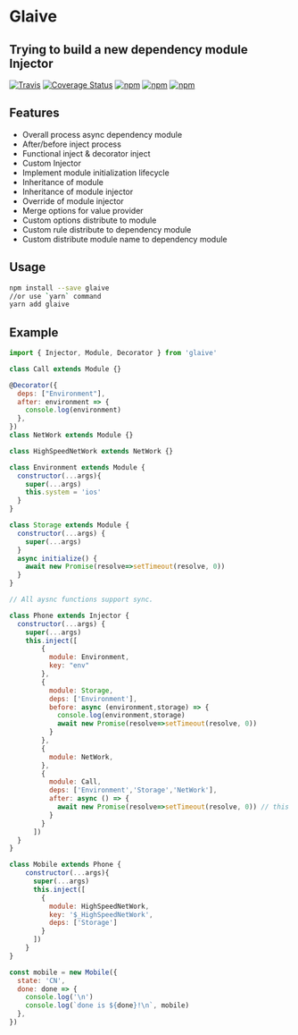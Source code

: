 # Glaive
Trying to build a new dependency module Injector
---
[![Travis](https://img.shields.io/travis/unadlib/glaive.svg)](https://travis-ci.org/unadlib/glaive)
[![Coverage Status](https://coveralls.io/repos/github/unadlib/glaive/badge.svg?branch=master)](https://coveralls.io/github/unadlib/glaive?branch=master)
[![npm](https://img.shields.io/npm/v/glaive.svg)](https://www.npmjs.com/package/glaive)
[![npm](https://img.shields.io/npm/dt/glaive.svg)](https://www.npmjs.com/package/glaive)
[![npm](https://img.shields.io/npm/l/glaive.svg)](https://www.npmjs.com/package/glaive)

## Features
* Overall process async dependency module
* After/before inject process
* Functional inject & decorator inject
* Custom Injector
* Implement module initialization lifecycle
* Inheritance of module
* Inheritance of module injector
* Override of module injector
* Merge options for value provider
* Custom options distribute to module
* Custom rule distribute to dependency module
* Custom distribute module name to dependency module

## Usage
```bash
npm install --save glaive
//or use `yarn` command
yarn add glaive
```

## Example
```javascript
import { Injector, Module, Decorator } from 'glaive'

class Call extends Module {}

@Decorator({
  deps: ["Environment"],
  after: environment => {
    console.log(environment)
  },
})
class NetWork extends Module {}

class HighSpeedNetWork extends NetWork {}

class Environment extends Module {
  constructor(...args){
    super(...args)
    this.system = 'ios'
  }
}

class Storage extends Module {
  constructor(...args) {
    super(...args)
  }
  async initialize() {
    await new Promise(resolve=>setTimeout(resolve, 0))
  }
}

// All aysnc functions support sync.

class Phone extends Injector {
  constructor(...args) {
    super(...args)
    this.inject([
        {
          module: Environment,
          key: "env"
        },
        {
          module: Storage,
          deps: ['Environment'],
          before: async (environment,storage) => {
            console.log(environment,storage)
            await new Promise(resolve=>setTimeout(resolve, 0))
          }
        },
        {
          module: NetWork,
        },
        {
          module: Call,
          deps: ['Environment','Storage','NetWork'],
          after: async () => {
            await new Promise(resolve=>setTimeout(resolve, 0)) // this time is after call init.
          }
        }
      ])
  }
}

class Mobile extends Phone {
    constructor(...args){
      super(...args)
      this.inject([
        {
          module: HighSpeedNetWork,
          key: '$_HighSpeedNetWork',
          deps: ['Storage']
        }
      ])
    }
}

const mobile = new Mobile({
  state: 'CN',
  done: done => {
    console.log('\n')
    console.log(`done is ${done}!\n`, mobile)
  },
})

```
